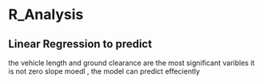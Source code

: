 # R_Analysis

## Linear Regression to predict 
the vehicle length and ground clearance are the most significant varibles 
it is not zero slope moedl , the model can predict effeciently 
